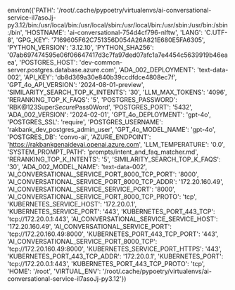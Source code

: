 environ({'PATH': '/root/.cache/pypoetry/virtualenvs/ai-conversational-service-il7asoJj-py3.12/bin:/usr/local/bin:/usr/local/sbin:/usr/local/bin:/usr/sbin:/usr/bin:/sbin:/bin', 'HOSTNAME': 'ai-conversational-754d4cf796-nlftw', 'LANG': 'C.UTF-8', 'GPG_KEY': '7169605F62C751356D054A26A821E680E5FA6305', 'PYTHON_VERSION': '3.12.10', 'PYTHON_SHA256': '07ab697474595e06f06647417d3c7fa97ded07afc1a7e4454c5639919b46eaea', 'POSTGRES_HOST': 'dev-common-server.postgres.database.azure.com', 'ADA_002_DEPLOYMENT': 'text-data-002', 'API_KEY': 'db8d369a30e840b39ccdfdce4808ec7f', 'GPT_4o_API_VERSION': '2024-08-01-preview', 'SIMILARITY_SEARCH_TOP_K_INTENTS': '30', 'LLM_MAX_TOKENS': '4096', 'RERANKING_TOP_K_FAQS': '5', 'POSTGRES_PASSWORD': 'RBK@123Super$Secure$Pass0Word', 'POSTGRES_PORT': '5432', 'ADA_002_VERSION': '2024-02-01', 'GPT_4o_DEPLOYMENT': 'gpt-4o', 'POSTGRES_SSL': 'require', 'POSTGRES_USERNAME': 'rakbank_dev_postgres_admin_user', 'GPT_4o_MODEL_NAME': 'gpt-4o', 'POSTGRES_DB': 'convo-ai', 'AZURE_ENDPOINT': 'https://rakbankgenaidevai.openai.azure.com', 'LLM_TEMPERATURE': '0.0', 'SYSTEM_PROMPT_PATH': 'prompts/intent_and_faq_matcher.md', 'RERANKING_TOP_K_INTENTS': '5', 'SIMILARITY_SEARCH_TOP_K_FAQS': '30', 'ADA_002_MODEL_NAME': 'text-data-002', 'AI_CONVERSATIONAL_SERVICE_PORT_8000_TCP_PORT': '8000', 'AI_CONVERSATIONAL_SERVICE_PORT_8000_TCP_ADDR': '172.20.160.49', 'AI_CONVERSATIONAL_SERVICE_SERVICE_PORT': '8000', 'AI_CONVERSATIONAL_SERVICE_PORT_8000_TCP_PROTO': 'tcp', 'KUBERNETES_SERVICE_HOST': '172.20.0.1', 'KUBERNETES_SERVICE_PORT': '443', 'KUBERNETES_PORT_443_TCP': 'tcp://172.20.0.1:443', 'AI_CONVERSATIONAL_SERVICE_SERVICE_HOST': '172.20.160.49', 'AI_CONVERSATIONAL_SERVICE_PORT': 'tcp://172.20.160.49:8000', 'KUBERNETES_PORT_443_TCP_PORT': '443', 'AI_CONVERSATIONAL_SERVICE_PORT_8000_TCP': 'tcp://172.20.160.49:8000', 'KUBERNETES_SERVICE_PORT_HTTPS': '443', 'KUBERNETES_PORT_443_TCP_ADDR': '172.20.0.1', 'KUBERNETES_PORT': 'tcp://172.20.0.1:443', 'KUBERNETES_PORT_443_TCP_PROTO': 'tcp', 'HOME': '/root', 'VIRTUAL_ENV': '/root/.cache/pypoetry/virtualenvs/ai-conversational-service-il7asoJj-py3.12'})
 
